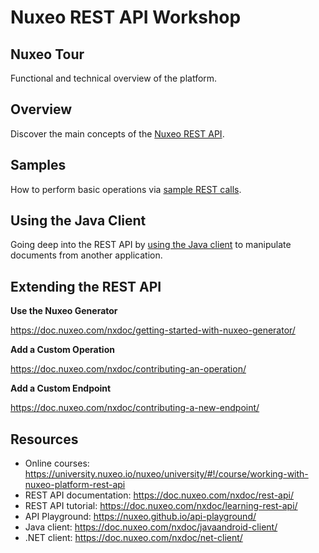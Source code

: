 # Nuxeo REST API Workshop

## Nuxeo Tour

Functional and technical overview of the platform.

## Overview

Discover the main concepts of the [Nuxeo REST API](overview.md).

## Samples

How to perform basic operations via [sample REST calls](samples.md).

## Using the Java Client

Going deep into the REST API by [using the Java client](java-client-sample/src/test/java/org/nuxeo/client/sample/TestJavaClient.java) to manipulate documents from another application.

## Extending the REST API

**Use the Nuxeo Generator**

https://doc.nuxeo.com/nxdoc/getting-started-with-nuxeo-generator/

**Add a Custom Operation**

https://doc.nuxeo.com/nxdoc/contributing-an-operation/

**Add a Custom Endpoint**

https://doc.nuxeo.com/nxdoc/contributing-a-new-endpoint/


## Resources

- Online courses: https://university.nuxeo.io/nuxeo/university/#!/course/working-with-nuxeo-platform-rest-api
- REST API documentation: https://doc.nuxeo.com/nxdoc/rest-api/
- REST API tutorial: https://doc.nuxeo.com/nxdoc/learning-rest-api/
- API Playground: https://nuxeo.github.io/api-playground/
- Java client: https://doc.nuxeo.com/nxdoc/javaandroid-client/
- .NET client: https://doc.nuxeo.com/nxdoc/net-client/
